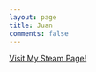 ```yaml
---
layout: page
title: Juan
comments: false
---
```

[Visit My Steam Page!](http://steamcommunity.com/profiles/76561198071722593/)